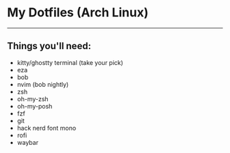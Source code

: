 # My Dotfiles (Arch Linux)
---

## Things you'll need:
- kitty/ghostty terminal (take your pick)
- eza
- bob
- nvim (bob nightly)
- zsh
- oh-my-zsh
- oh-my-posh
- fzf
- git
- hack nerd font mono
- rofi
- waybar
